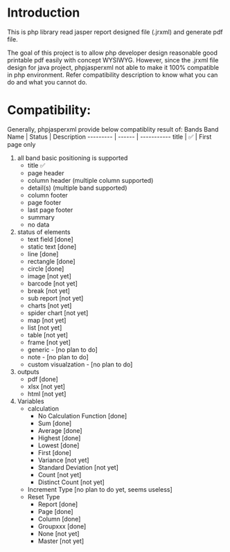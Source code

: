 # Introduction
This is php library read jasper report designed file (.jrxml) and generate pdf file.

The goal of this project is to allow php developer design reasonable good printable pdf easily with concept WYSIWYG. However, since the .jrxml file design for java project, phpjasperxml not able to make it 100% compatible in php environment. Refer compatibility description to know what you can do and what you cannot do.

# Compatibility:
Generally, phpjasperxml provide below compatiblity result of:
Bands
Band Name | Status | Description
--------- | ------ | -----------
title     | :white_check_mark: | First page only

1. all band basic positioning is supported
    * title :white_check_mark:	
    * page header
    * column header (multiple column supported)
    * detail(s) (multiple band supported)
    * column footer
    * page footer
    * last page footer
    * summary
    * no data
2. status of elements
    * text field [done]
    * static text [done]
    * line [done]
    * rectangle [done]
    * circle [done]
    * image [not yet]
    * barcode [not yet]
    * break [not yet]
    * sub report [not yet]
    * charts [not yet]
    * spider chart [not yet]
    * map [not yet]
    * list [not yet]
    * table [not yet]
    * frame [not yet]
    * generic - [no plan to do]        
    * note - [no plan to do]    
    * custom visualzation - [no plan to do]
3. outputs
    * pdf [done]
    * xlsx [not yet]
    * html [not yet]
4. Variables
    * calculation
        * No Calculation Function [done]
        * Sum [done]
        * Average [done]
        * Highest [done]
        * Lowest [done]
        * First [done]
        * Variance [not yet]
        * Standard Deviation [not yet]
        * Count [not yet]
        * Distinct Count [not yet]
    * Increment Type [no plan to do yet, seems useless]
    * Reset Type
        * Report [done]
        * Page [done]
        * Column [done]
        * Groupxxx [done]
        * None [not yet]
        * Master [not yet]

